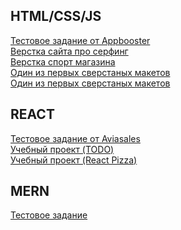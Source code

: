 ## HTML/CSS/JS

[Тестовое задание от Appbooster](https://github.com/bektemirovkam/bektemirovkam.github.io/tree/master/Appbooster) </br>
[Верстка сайта про серфинг](https://github.com/bektemirovkam/bektemirovkam.github.io/tree/master/Go_Surf) </br>
[Верстка спорт магазина](https://github.com/bektemirovkam/bektemirovkam.github.io/tree/master/Sport_magazin)</br>
[Один из первых сверстаных макетов](https://github.com/bektemirovkam/bektemirovkam.github.io/tree/master/multipurprose)</br>
[Один из первых сверстаных макетов](https://github.com/bektemirovkam/bektemirovkam.github.io/tree/master/UNIQUE_TECH)</br>

## REACT

[Тестовое задание от Aviasales](https://github.com/bektemirovkam/aviasales) </br>
[Учебный проект (TODO)](https://github.com/bektemirovkam/todo) </br>
[Учебный проект (React Pizza)](https://github.com/bektemirovkam/reactPizza) </br>

## MERN

[Тестовое задание](https://github.com/bektemirovkam/Terminals) </br>
